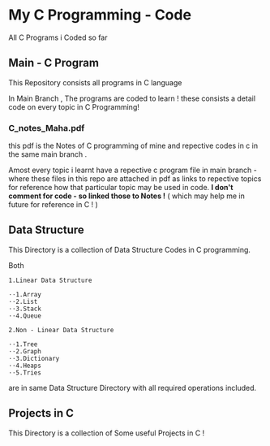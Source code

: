 # My C Programming - Code

All C Programs i Coded so far 

## Main - C Program 

This Repository consists all programs in C language

In Main Branch , The programs are coded to learn ! these consists a detail code on every topic in C Programming!

### C_notes_Maha.pdf

this pdf is the Notes of C programming of mine and repective codes in c in the same main branch .

Amost every topic i learnt have a repective c program file in main branch - where these files in this repo are attached in pdf as links to repective topics for reference how that particular topic may 
be used in code. 
**I don't comment for code - so linked those to Notes !** ( which may help me in future for reference in C ! )


## Data Structure

This Directory is a collection of Data Structure Codes in C programming. 

Both 
    
    1.Linear Data Structure 
    
    ⋅⋅1.Array 
    ⋅⋅2.List
    ⋅⋅3.Stack
    ⋅⋅4.Queue
    
    2.Non - Linear Data Structure
    
    ⋅⋅1.Tree
    ⋅⋅2.Graph
    ⋅⋅3.Dictionary
    ⋅⋅4.Heaps
    ⋅⋅5.Tries
 
are in same Data Structure Directory with all required operations included.

## Projects in C

This Directory is a collection of Some useful Projects in C !
